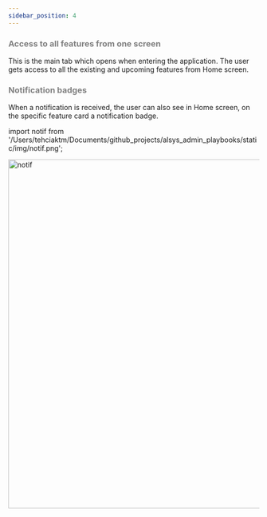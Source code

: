 ```yaml
---
sidebar_position: 4
---
```




### <font color="gray">Access to all features from one screen</font>

This is the main tab which opens when entering the application. The user gets access to all the existing and upcoming features from Home screen.

### <font color="gray">Notification badges</font>

When a notification is received, the user can also see in Home screen, on the specific feature card a notification badge.

import notif from '/Users/tehciaktm/Documents/github_projects/alsys_admin_playbooks/static/img/notif.png';

<img src={notif} alt="notif" width="700"/>




